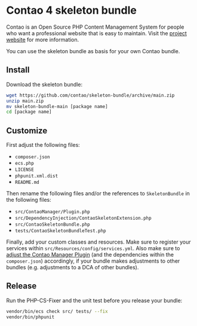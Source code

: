 # Contao 4 skeleton bundle

Contao is an Open Source PHP Content Management System for people who want a
professional website that is easy to maintain. Visit the [project website][1]
for more information.

You can use the skeleton bundle as basis for your own Contao bundle.

## Install

Download the skeleton bundle:

```bash
wget https://github.com/contao/skeleton-bundle/archive/main.zip
unzip main.zip
mv skeleton-bundle-main [package name]
cd [package name]
```

## Customize

First adjust the following files:

 * `composer.json`
 * `ecs.php`
 * `LICENSE`
 * `phpunit.xml.dist`
 * `README.md`

Then rename the following files and/or the references to `SkeletonBundle` in
the following files:

 * `src/ContaoManager/Plugin.php`
 * `src/DependencyInjection/ContaoSkeletonExtension.php`
 * `src/ContaoSkeletonBundle.php`
 * `tests/ContaoSkeletonBundleTest.php`

Finally, add your custom classes and resources. Make sure to register your services
within `src/Resources/config/services.yml`. Also make sure to
[adjust the Contao Manager Plugin][2] (and the dependencies within the `composer.json`)
accordingly, if your bundle makes adjustments to other bundles (e.g. adjustments
to a DCA of other bundles).

## Release

Run the PHP-CS-Fixer and the unit test before you release your bundle:

```bash
vendor/bin/ecs check src/ tests/ --fix
vendor/bin/phpunit
```

[1]: https://contao.org
[2]: https://docs.contao.org/dev/framework/manager-plugin/#the-bundleplugininterface
